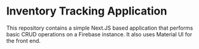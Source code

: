 # Inventory Tracking Application
This repository contains a simple Next.JS based application that performs basic CRUD operations on a Firebase instance. It also uses Material UI for the front end.